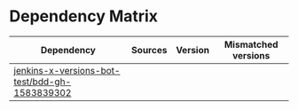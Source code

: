 # Dependency Matrix

Dependency | Sources | Version | Mismatched versions
---------- | ------- | ------- | -------------------
[jenkins-x-versions-bot-test/bdd-gh-1583839302](https://github.com/jenkins-x-versions-bot-test/bdd-gh-1583839302.git) |  | []() | 
